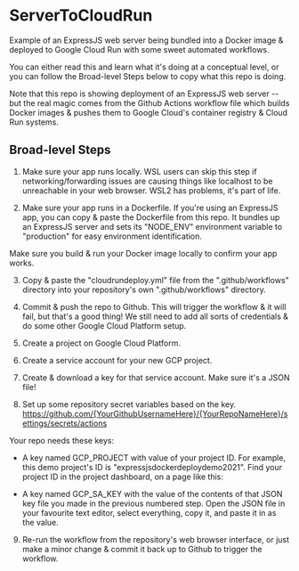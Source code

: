 # ServerToCloudRun
 Example of an ExpressJS web server being bundled into a Docker image & deployed to Google Cloud Run with some sweet automated workflows.

You can either read this and learn what it's doing at a conceptual level, or you can follow the Broad-level Steps below to copy what this repo is doing. 

Note that this repo is showing deployment of an ExpressJS web server -- but the real magic comes from the Github Actions workflow file which builds Docker images & pushes them to Google Cloud's container registry & Cloud Run systems.

## Broad-level Steps

1. Make sure your app runs locally.
WSL users can skip this step if networking/forwarding issues are causing things like localhost to be unreachable in your web browser. WSL2 has problems, it's part of life.

2. Make sure your app runs in a Dockerfile.
If you're using an ExpressJS app, you can copy & paste the Dockerfile from this repo. It bundles up an ExpressJS server and sets its "NODE_ENV" environment variable to "production" for easy environment identification.

Make sure you build & run your Docker image locally to confirm your app works.

3. Copy & paste the "cloudrundeploy.yml" file from the ".github/workflows" directory into your repository's own ".github/workflows" directory.

4. Commit & push the repo to Github.
This will trigger the workflow & it will fail, but that's a good thing! We still need to add all sorts of credentials & do some other Google Cloud Platform setup.


5. Create a project on Google Cloud Platform.


6. Create a service account for your new GCP project.


7. Create & download a key for that service account. Make sure it's a JSON file!


8. Set up some repository secret variables based on the key.
https://github.com/{YourGithubUsernameHere}/{YourRepoNameHere}/settings/secrets/actions

Your repo needs these keys:

- A key named GCP_PROJECT with value of your project ID. For example, this demo project's ID is "expressjsdockerdeploydemo2021". Find your project ID in the project dashboard, on a page like this:


- A key named GCP_SA_KEY with the value of the contents of that JSON key file you made in the previous numbered step. Open the JSON file in your favourite text editor, select everything, copy it, and paste it in as the value.

9. Re-run the workflow from the repository's web browser interface, or just make a minor change & commit it back up to Github to trigger the workflow.


